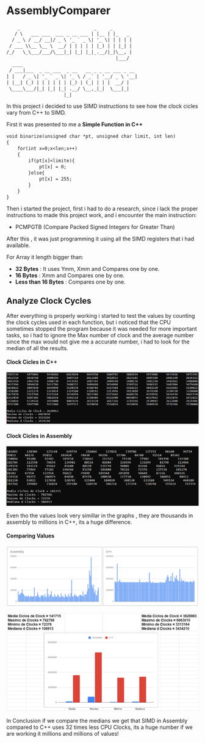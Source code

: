 # AssemblyComparer

```
    _                           _     _       
   / \   ___ ___  ___ _ __ ___ | |__ | |_   _ 
  / _ \ / __/ __|/ _ \ '_ ` _ \| '_ \| | | | |
 / ___ \\__ \__ \  __/ | | | | | |_) | | |_| |
/_/   \_\___/___/\___|_| |_| |_|_.__/|_|\__, |
                                        |___/ 
  ____                                          
 / ___|___  _ __ ___  _ __   __ _ _ __ ___ _ __ 
| |   / _ \| '_ ` _ \| '_ \ / _` | '__/ _ \ '__|
| |__| (_) | | | | | | |_) | (_| | | |  __/ |   
 \____\___/|_| |_| |_| .__/ \__,_|_|  \___|_|   
                     |_|                        

```

In this project i decided to use SIMD instructions to see how the clock cicles vary from C++ to SIMD.

First it was presented to me a **Simple Function in C++** 

```
void binarize(unsigned char *pt, unsigned char limit, int len)
{
	for(int x=0;x<len;x++)
	{
		if(pt[x]<limite){
			pt[x] = 0;		
		}else{
			pt[x] = 255;
		}
	}
}
```


Then i started the project, first i had to do a research, since i lack the proper instructions to made this project work, and i encounter the main instruction:

* PCMPGTB (Compare Packed Signed Integers for Greater Than)

After this , it was just programming it using all the SIMD registers that i had available.

For Array it length bigger than:

* **32 Bytes** : It uses Ymm, Xmm and Compares one by one.
* **16 Bytes** : Xmm and Compares one by one.
* **Less than 16 Bytes** : Compares one by one.

## Analyze Clock Cycles
After everything is properly working i started to test the values by counting the clock cycles used in each function, but i noticed that the CPU sometimes stopped the program because it was needed for more important tasks, so i had to ignore the Max number of clock and the average number since the max would not give me a accurate number, i had to look for the median of all the results.

#### Clock Cicles in C++

![C++](/img/ProvaC.PNG)

#### Clock Cicles in Assembly

![Assembly](/img/ProvaAssembly.PNG)

Even tho the values look very simillar in the graphs , they are thousands in assembly to millions in C++, its a huge difference.

#### Comparing Values

![Comapred](/img/GRaficos.PNG)

![Differences](/img/Diferen.PNG)

In Conclusion if we compare the medians we get that SIMD in Assembly compared to C++ uses 32 times less CPU Clocks, its a huge number if we are working it millions and millions of values!
